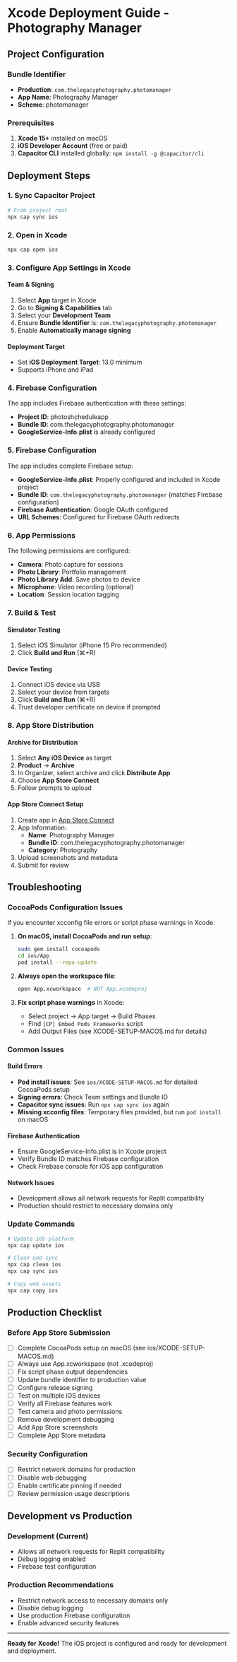 # Xcode Deployment Guide - Photography Manager

## Project Configuration

### Bundle Identifier
- **Production**: `com.thelegacyphotography.photomanager`
- **App Name**: Photography Manager
- **Scheme**: photomanager

### Prerequisites
1. **Xcode 15+** installed on macOS
2. **iOS Developer Account** (free or paid)
3. **Capacitor CLI** installed globally: `npm install -g @capacitor/cli`

## Deployment Steps

### 1. Sync Capacitor Project
```bash
# From project root
npx cap sync ios
```

### 2. Open in Xcode
```bash
npx cap open ios
```

### 3. Configure App Settings in Xcode

#### Team & Signing
1. Select **App** target in Xcode
2. Go to **Signing & Capabilities** tab
3. Select your **Development Team**
4. Ensure **Bundle Identifier** is: `com.thelegacyphotography.photomanager`
5. Enable **Automatically manage signing**

#### Deployment Target
- Set **iOS Deployment Target**: 13.0 minimum
- Supports iPhone and iPad

### 4. Firebase Configuration
The app includes Firebase authentication with these settings:
- **Project ID**: photoshcheduleapp
- **Bundle ID**: com.thelegacyphotography.photomanager
- **GoogleService-Info.plist** is already configured

### 5. Firebase Configuration
The app includes complete Firebase setup:
- **GoogleService-Info.plist**: Properly configured and included in Xcode project
- **Bundle ID**: `com.thelegacyphotography.photomanager` (matches Firebase configuration)
- **Firebase Authentication**: Google OAuth configured
- **URL Schemes**: Configured for Firebase OAuth redirects

### 6. App Permissions
The following permissions are configured:
- **Camera**: Photo capture for sessions
- **Photo Library**: Portfolio management
- **Photo Library Add**: Save photos to device
- **Microphone**: Video recording (optional)
- **Location**: Session location tagging

### 7. Build & Test

#### Simulator Testing
1. Select iOS Simulator (iPhone 15 Pro recommended)
2. Click **Build and Run** (⌘+R)

#### Device Testing
1. Connect iOS device via USB
2. Select your device from targets
3. Click **Build and Run** (⌘+R)
4. Trust developer certificate on device if prompted

### 8. App Store Distribution

#### Archive for Distribution
1. Select **Any iOS Device** as target
2. **Product** → **Archive**
3. In Organizer, select archive and click **Distribute App**
4. Choose **App Store Connect**
5. Follow prompts to upload

#### App Store Connect Setup
1. Create app in [App Store Connect](https://appstoreconnect.apple.com)
2. App Information:
   - **Name**: Photography Manager
   - **Bundle ID**: com.thelegacyphotography.photomanager
   - **Category**: Photography
3. Upload screenshots and metadata
4. Submit for review

## Troubleshooting

### CocoaPods Configuration Issues

If you encounter xcconfig file errors or script phase warnings in Xcode:

1. **On macOS, install CocoaPods and run setup**:
   ```bash
   sudo gem install cocoapods
   cd ios/App
   pod install --repo-update
   ```

2. **Always open the workspace file**:
   ```bash
   open App.xcworkspace  # NOT App.xcodeproj
   ```

3. **Fix script phase warnings** in Xcode:
   - Select project → App target → Build Phases
   - Find `[CP] Embed Pods Frameworks` script
   - Add Output Files (see XCODE-SETUP-MACOS.md for details)

### Common Issues

#### Build Errors
- **Pod install issues**: See `ios/XCODE-SETUP-MACOS.md` for detailed CocoaPods setup
- **Signing errors**: Check Team settings and Bundle ID
- **Capacitor sync issues**: Run `npx cap sync ios` again
- **Missing xcconfig files**: Temporary files provided, but run `pod install` on macOS

#### Firebase Authentication
- Ensure GoogleService-Info.plist is in Xcode project
- Verify Bundle ID matches Firebase configuration
- Check Firebase console for iOS app configuration

#### Network Issues
- Development allows all network requests for Replit compatibility
- Production should restrict to necessary domains only

### Update Commands
```bash
# Update iOS platform
npx cap update ios

# Clean and sync
npx cap clean ios
npx cap sync ios

# Copy web assets
npx cap copy ios
```

## Production Checklist

### Before App Store Submission
- [ ] Complete CocoaPods setup on macOS (see ios/XCODE-SETUP-MACOS.md)
- [ ] Always use App.xcworkspace (not .xcodeproj)
- [ ] Fix script phase output dependencies
- [ ] Update bundle identifier to production value
- [ ] Configure release signing
- [ ] Test on multiple iOS devices
- [ ] Verify all Firebase features work
- [ ] Test camera and photo permissions
- [ ] Remove development debugging
- [ ] Add App Store screenshots
- [ ] Complete App Store metadata

### Security Configuration
- [ ] Restrict network domains for production
- [ ] Disable web debugging
- [ ] Enable certificate pinning if needed
- [ ] Review permission usage descriptions

## Development vs Production

### Development (Current)
- Allows all network requests for Replit compatibility
- Debug logging enabled
- Firebase test configuration

### Production Recommendations
- Restrict network access to necessary domains only
- Disable debug logging
- Use production Firebase configuration
- Enable advanced security features

---

**Ready for Xcode!** The iOS project is configured and ready for development and deployment.